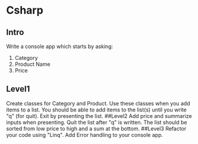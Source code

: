 # Csharp
## Intro
Write a console app which starts by asking:
1. Category
2. Product Name
3. Price

## Level1
Create classes for Category and Product. Use these classes when you add items to a list. You
should be able to add items to the list(s) until you write "q" (for quit).
Exit by presenting the list.
##Level2
Add price and summarize inputs when presenting. Quit the list after "q" is written.
The list should be sorted from low price to high and a sum at the bottom.
##Level3
Refactor your code using "Linq".
Add Error handling to your console app.
 
